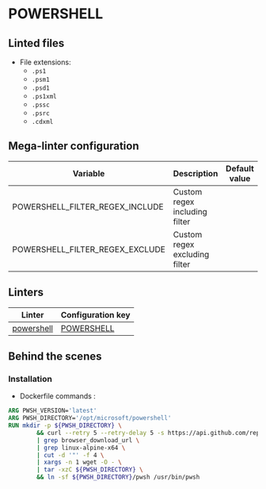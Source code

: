 <!-- markdownlint-disable MD003 MD020 MD033 MD041 -->
<!-- Generated by .automation/build.py, please do not update manually -->
<!-- Instead, update descriptor file at https://github.com/nvuillam/mega-linter/tree/master/megalinter/descriptors/powershell.yml -->
# POWERSHELL

## Linted files

- File extensions:
  - `.ps1`
  - `.psm1`
  - `.psd1`
  - `.ps1xml`
  - `.pssc`
  - `.psrc`
  - `.cdxml`

## Mega-linter configuration

| Variable | Description | Default value |
| ----------------- | -------------- | -------------- |
| POWERSHELL_FILTER_REGEX_INCLUDE | Custom regex including filter |  |
| POWERSHELL_FILTER_REGEX_EXCLUDE | Custom regex excluding filter |  |

## Linters

| Linter | Configuration key |
| ------ | ----------------- |
| [powershell](powershell_powershell.md) | [POWERSHELL](powershell_powershell.md) |

## Behind the scenes

### Installation

- Dockerfile commands :
```dockerfile
ARG PWSH_VERSION='latest'
ARG PWSH_DIRECTORY='/opt/microsoft/powershell'
RUN mkdir -p ${PWSH_DIRECTORY} \
        && curl --retry 5 --retry-delay 5 -s https://api.github.com/repos/powershell/powershell/releases/${PWSH_VERSION} \
        | grep browser_download_url \
        | grep linux-alpine-x64 \
        | cut -d '"' -f 4 \
        | xargs -n 1 wget -O - \
        | tar -xzC ${PWSH_DIRECTORY} \
        && ln -sf ${PWSH_DIRECTORY}/pwsh /usr/bin/pwsh

```

